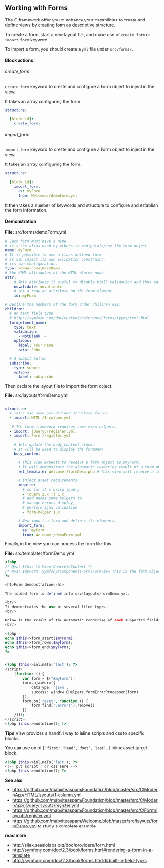 ## Working with Forms

The C framework offer you to enhance your capabilities to create
and define views by creating form as descriptive structure.

To create a form, start a new layout file,
and make use of `create_form` or `import_form` keyword.

To import a form, you should create a `yml` file under `src/forms/`.

#### Block actions

###### create_form

`create_form` keyword to create and configure a Form object to inject in the view.

It takes an array configuring the form.

```yml
structure:

  [block_id]:
    create_form:

```

###### import_form
`import_form` keyword to create and configure a Form object to inject in the view.

It takes an array configuring the form.

```yml
structure:

  [block_id]:
    import_form:
      as: myForm
      from: Welcome:/demoForm.yml
```

It then takes a number of keywords and structure to configure and
establish the form information.


#### Demonstration

__File:__ src/forms/demoForm.yml

```yml
# Each form must have a name,
# it s the alias used by others to manipulate/use the form object.
name: myForm
# It is possible to use a class defined form
# it can inject its own validation constraint,
# its own configuration.
type: \C\Welcome\FormDemo
# the HTML attributes of the HTML <form> node.
attr:
    # This attribute it useful to disable html5 validation and thus ease testing of backend validation
    novalidate: novalidate
    # set a regular attribute on the form element
    id: myForm

# Declare the members of the form under children key.
children:
  # An text field type
  # http://symfony.com/doc/current/reference/forms/types/text.html
  form_elment_name:
    type: text
    validation:
      - NotBlank: ~
    options:
      label: Your name
      data: John

  # A submit button
  subscribe:
    type: submit
    options:
      label: subscribe

```


Then declare the layout file to import the form object.

__File:__ src/layouts/formDemo.yml

```yml

structure:
  # let's use some pre defined structure for us.
  - import: HTML:/1-column.yml

   # The form framework requires some view helpers.
  - import: jQuery:/register.yml
  - import: Form:/register.yml

    # lets update the body_content block.
    # It will be used to display the formDemo.
    body_content:

      # This view expects to receive a form object as $myForm.
      # It will demonstrate the atuomatic rendering result of a form object.
      set_template: Welcome:/formDemo.php # This view will receive a form object and process it for rendering.

      # inject asset requirements
      require:
        # so far it s using jquery
        - jquery:2.x || 1.x
        # and needs some helpers to
        # manage errors display,
        # perform ajax validation
        - form-helper:1.x

      # Now import a form and defines its elements.
      import_form:
        as: myForm
        from: Welcome:/demoForm.yml

```

Finally, in the view you can process the form like this

__File:__ src/templates/formDemo.yml
```php
<?php
/* @var $this \C\View\ConcreteContext */
/* @var $myForm \Symfony\Component\Form\FormView This is the form object to render. */
?>

<h1>Form demonstration</h1>

The loaded form is defined into src/layouts/formDemo.yml.

<br/>
It demonstrates the use of several filed types.
<br/>

Below is the result of the automatic rendering of each supported fields.
<br/>

<?php
echo $this->form_start($myForm);
echo $this->form_rows($myForm);
echo $this->form_end($myForm);
?>


<?php $this->inlineTo('last'); ?>
<script>
    (function () {
        var form = $("#myForm");
        form.ajaxForm({
            dataType: 'json',
            success: window.CHelpers.formErrorProcessor(form)
        });
        form.on('reset', function () {
            form.find('.errors').remove()
        })
    })();
</script>
<?php $this->endInline(); ?>

```

__Tips__
View provides a handful way to inline scripts and css to specific blocks.

You can use on of `['first','head','foot','last',]` inline asset target block.

```php
<?php $this->inlineTo('last'); ?>
<!-- put script / or css here -->
<?php $this->endInline(); ?>
```

__See also__
- https://github.com/maboiteaspam/Foundation/blob/master/src/C/ModernApp/HTML/layouts/1-column.yml
- https://github.com/maboiteaspam/Foundation/blob/master/src/C/ModernApp/jQuery/layouts/register.yml
- https://github.com/maboiteaspam/Foundation/blob/master/src/C/Form/layouts/register.yml
- https://github.com/maboiteaspam/Welcome/blob/master/src/layouts/formDemo.yml
    to study a complete example

__read more__
- http://silex.sensiolabs.org/doc/providers/form.html
- http://symfony.com/doc/2.3/book/forms.html#rendering-a-form-in-a-template
- http://symfony.com/doc/2.3/book/forms.htmld#built-in-field-types


